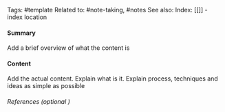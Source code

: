 
Tags: #template 
Related to: #note-taking, #notes
See also: 
Index: [[]] - index location 

#### Summary
Add a brief overview of what the content is

#### Content
Add the actual content. Explain what is it. Explain process, techniques and ideas as simple as possible 

###### References  (optional )